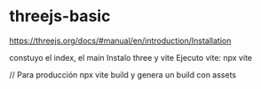 # threejs-basic

https://threejs.org/docs/#manual/en/introduction/Installation

constuyo el index, el main
Instalo three y vite
Ejecuto vite: npx vite

// Para producción
npx vite build y genera un build con assets